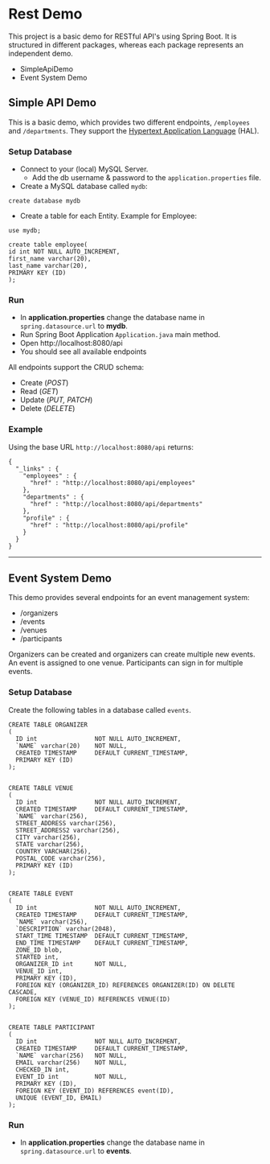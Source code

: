 # Rest Demo

This project is a basic demo for RESTful API's using Spring Boot.
It is structured in different packages, whereas each package represents
an independent demo.

* SimpleApiDemo
* Event System Demo

## Simple API Demo
This is a basic demo, which provides two different endpoints,
``/employees`` and ``/departments``.
They support the [Hypertext Application Language](http://stateless.co/hal_specification.html)
(HAL).

### Setup Database

* Connect to your (local) MySQL Server.
    * Add the db username & password to the ``application.properties`` file.
* Create a MySQL database called ``mydb``:
```
create database mydb
```
* Create a table for each Entity. Example for Employee:
```
use mydb;

create table employee(
id int NOT NULL AUTO_INCREMENT,
first_name varchar(20),
last_name varchar(20),
PRIMARY KEY (ID)
);
```


### Run
* In **application.properties** change the database name in
``spring.datasource.url`` to **mydb**.
* Run Spring Boot Application ``Application.java`` main method.
* Open http://localhost:8080/api
* You should see all available endpoints

All endpoints support the CRUD schema:
* Create    (_POST_)
* Read      (_GET_)
* Update    (_PUT, PATCH_)
* Delete    (_DELETE_)

### Example
Using the base URL ``http://localhost:8080/api`` returns:
```
{
  "_links" : {
    "employees" : {
      "href" : "http://localhost:8080/api/employees"
    },
    "departments" : {
      "href" : "http://localhost:8080/api/departments"
    },
    "profile" : {
      "href" : "http://localhost:8080/api/profile"
    }
  }
}
```



_________________________________________________________


## Event System Demo

This demo provides several endpoints for an event management system:
* /organizers
* /events
* /venues
* /participants

Organizers can be created and organizers can create multiple new events.
An event is assigned to one venue. Participants can sign in for
multiple events.


### Setup Database
Create the following tables in a database called ``events``.

```
CREATE TABLE ORGANIZER
(
  ID int                NOT NULL AUTO_INCREMENT,
  `NAME` varchar(20)    NOT NULL,
  CREATED TIMESTAMP     DEFAULT CURRENT_TIMESTAMP,
  PRIMARY KEY (ID)
);


CREATE TABLE VENUE
(
  ID int                NOT NULL AUTO_INCREMENT,
  CREATED TIMESTAMP     DEFAULT CURRENT_TIMESTAMP,
  `NAME` varchar(256),
  STREET_ADDRESS varchar(256),
  STREET_ADDRESS2 varchar(256),
  CITY varchar(256),
  STATE varchar(256),
  COUNTRY VARCHAR(256),
  POSTAL_CODE varchar(256),
  PRIMARY KEY (ID)
);


CREATE TABLE EVENT
(
  ID int                NOT NULL AUTO_INCREMENT,
  CREATED TIMESTAMP     DEFAULT CURRENT_TIMESTAMP,
  `NAME` varchar(256),
  `DESCRIPTION` varchar(2048),
  START_TIME TIMESTAMP  DEFAULT CURRENT_TIMESTAMP,
  END_TIME TIMESTAMP    DEFAULT CURRENT_TIMESTAMP,
  ZONE_ID blob,
  STARTED int,
  ORGANIZER_ID int      NOT NULL,
  VENUE_ID int,
  PRIMARY KEY (ID),
  FOREIGN KEY (ORGANIZER_ID) REFERENCES ORGANIZER(ID) ON DELETE CASCADE,
  FOREIGN KEY (VENUE_ID) REFERENCES VENUE(ID)
);


CREATE TABLE PARTICIPANT
(
  ID int                NOT NULL AUTO_INCREMENT,
  CREATED TIMESTAMP     DEFAULT CURRENT_TIMESTAMP,
  `NAME` varchar(256)   NOT NULL,
  EMAIL varchar(256)    NOT NULL,
  CHECKED_IN int,
  EVENT_ID int          NOT NULL,
  PRIMARY KEY (ID),
  FOREIGN KEY (EVENT_ID) REFERENCES event(ID),
  UNIQUE (EVENT_ID, EMAIL)
);
```

### Run
* In **application.properties** change the database name in
``spring.datasource.url`` to **events**.